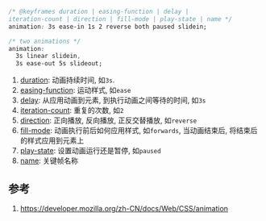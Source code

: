 
```css
/* @keyframes duration | easing-function | delay |
iteration-count | direction | fill-mode | play-state | name */
animation: 3s ease-in 1s 2 reverse both paused slidein;

/* two animations */
animation:
  3s linear slidein,
  3s ease-out 5s slideout;
```

1. [duration](https://developer.mozilla.org/zh-CN/docs/Web/CSS/animation-duration): 动画持续时间, 如`3s`.
2. [easing-function](https://developer.mozilla.org/zh-CN/docs/Web/CSS/animation-timing-function): 运动样式, 如`ease`
3. [delay](https://developer.mozilla.org/zh-CN/docs/Web/CSS/animation-delay): 从应用动画到元素, 到执行动画之间等待的时间, 如`3s`
4. [iteration-count](https://developer.mozilla.org/zh-CN/docs/Web/CSS/animation-iteration-count): 重复的次数, 如`2`
5. [direction](https://developer.mozilla.org/zh-CN/docs/Web/CSS/animation-direction): 正向播放, 反向播放, 正反交替播放, 如`reverse`
6. [fill-mode](https://developer.mozilla.org/zh-CN/docs/Web/CSS/animation-fill-mode): 动画执行前后如何应用样式, 如`forwards`, 当动画结束后, 将结束后的样式应用到元素上
7. [play-state](https://developer.mozilla.org/zh-CN/docs/Web/CSS/animation-play-state): 设置动画运行还是暂停, 如`paused`
8. [name](https://developer.mozilla.org/zh-CN/docs/Web/CSS/animation-name): 关键帧名称











## 参考
1. https://developer.mozilla.org/zh-CN/docs/Web/CSS/animation